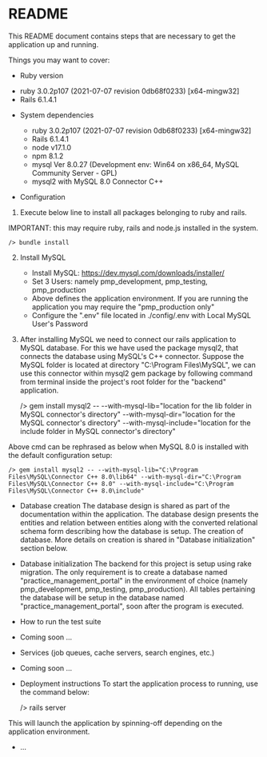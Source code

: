 # README

This README document contains steps that are necessary to get the application up and running.

Things you may want to cover:

* Ruby version
- ruby 3.0.2p107 (2021-07-07 revision 0db68f0233) \[x64-mingw32\]
- Rails 6.1.4.1

* System dependencies
    - ruby 3.0.2p107 (2021-07-07 revision 0db68f0233) \[x64-mingw32\]
    - Rails 6.1.4.1
    - node v17.1.0
    - npm 8.1.2
    - mysql  Ver 8.0.27 (Development env: Win64 on x86_64, MySQL Community Server - GPL)
    - mysql2 with MySQL 8.0 Connector C++

* Configuration
1. Execute below line to install all packages belonging to ruby and rails. 

IMPORTANT: this may require ruby, rails and node.js installed in the system.

    /> bundle install

2. Install MySQL
    - Install MySQL: https://dev.mysql.com/downloads/installer/
    - Set 3 Users: namely pmp_development, pmp_testing, pmp_production
    - Above defines the application environment. If you are running the application you may require the "pmp_production only"
    - Configure the ".env" file located in ./config/.env with Local MySQL User's Password

3. After installing MySQL we need to connect our rails application to MySQL database. For this we have used the package mysql2, that connects the database using MySQL's C++ connector. Suppose the MySQL folder is located at directory "C:\Program Files\MySQL", we can use this connector within mysql2 gem package by following command from terminal inside the project's root folder for the "backend" application.

    /> gem install mysql2 -- --with-mysql-lib="location for the lib folder in MySQL connector's directory" --with-mysql-dir="location for the MySQL connector's directory" --with-mysql-include="location for the include folder in MySQL connector's directory"

Above cmd can be rephrased as below when MySQL 8.0 is installed with the default configuration setup:

    /> gem install mysql2 -- --with-mysql-lib="C:\Program Files\MySQL\Connector C++ 8.0\lib64" --with-mysql-dir="C:\Program Files\MySQL\Connector C++ 8.0" --with-mysql-include="C:\Program Files\MySQL\Connector C++ 8.0\include"


* Database creation
The database design is shared as part of the documentation within the application. The database design presents the entities and relation between entities along with the converted relational schema form describing how the database is setup. The creation of database. More details on creation is shared in "Database initialization" section below.

* Database initialization
The backend for this project is setup using rake migration. The only requirement is to create a database named "practice_management_portal" in the environment of choice (namely pmp_development, pmp_testing, pmp_production). All tables pertaining the database will be setup in the database named "practice_management_portal", soon after the program is executed. 

* How to run the test suite
- Coming soon ...

* Services (job queues, cache servers, search engines, etc.)
- Coming soon ...

* Deployment instructions
To start the application process to running, use the command below:

    /> rails server

This will launch the application by spinning-off depending on the application environment.

* ...

